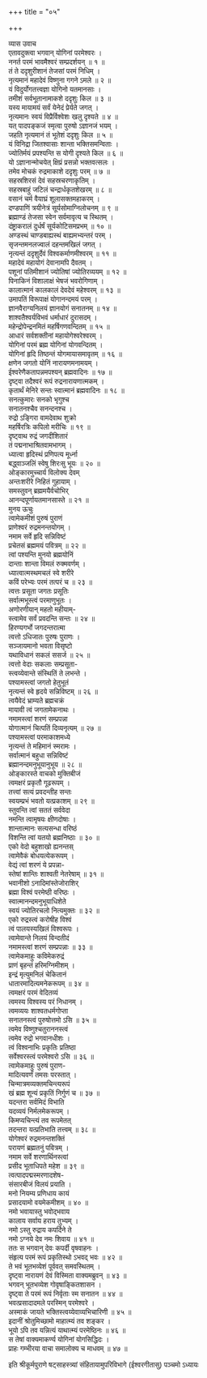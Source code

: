 +++
title = "०५"

+++

व्यास उवाच  
एतावदुक्त्वा भगवान् योगिनां परमेश्वरः ।  
ननर्त परमं भावमैश्वरं सम्प्रदर्शयन् ॥ १ ॥  
तं ते ददृशुरीशानं तेजसां परमं निधिम् ।  
नृत्यमानं महादेवं विष्णुना गगने ऽमले ॥ २ ॥  
यं विदुर्योगतत्त्वज्ञा योगिनो यतमानसाः ।  
तमीशं सर्वभूतानामाकशे ददृशुः किल ॥ ३ ॥  
यस्य मायामयं सर्वं येनेदं प्रेर्यते जगत् ।  
नृत्यमानः स्वयं विप्रैर्विश्वेशः खलु दृश्यते ॥ ४ ॥  
यत् पादपङ्कजं स्मृत्वा पुरुषो ऽज्ञानजं भयम् ।  
जहति नृत्यमानं तं भूतेशं ददृशुः किल ॥ ५ ॥  
यं विनिद्रा जितश्वासाः शान्ता भक्तिसमन्विताः ।  
ज्योतिर्मयं प्रपश्यन्ति स योगी दृश्यते किल ॥ ६ ॥  
यो ऽज्ञानान्मोचयेत् क्षिप्रं प्रसन्नो भक्तवत्सलः ।  
तमेव मोचकं रुद्रमाकाशे ददृशुः परम् ॥ ७ ॥  
सहस्रशिरसं देवं सहस्रचरणाकृतिम् ।  
सहस्रबाहुं जटिलं चन्द्रार्धकृतशेखरम् ॥ ८ ॥  
वसानं चर्म वैयाघ्रं शूलासक्तमहाकरम् ।  
दण्डपाणिं त्रयीनेत्रं सूर्यसोमाग्निलोचनम् ॥ ९ ॥  
ब्रह्माण्डं तेजसा स्वेन सर्वमावृत्य च स्थितम् ।  
दंष्ट्राकरालं दुर्धर्षं सूर्यकोटिसमप्रभम् ॥ १० ॥  
अण्डस्थं चाण्डबाह्यस्थं बाह्यमभ्यन्तरं परम् ।  
सृजन्तमनलज्वालं दहन्तमखिलं जगत् ।  
नृत्यन्तं ददृशुर्देवं विश्वकर्माणमीश्वरम् ॥ ११ ॥  
महादेवं महायोगं देवानामपि दैवतम् ।  
पशूनां पतिमीशानं ज्योतिषां ज्योतिरव्ययम् ॥ १२ ॥  
पिनाकिनं विशालाक्षं भेषजं भवरोगिणाम् ।  
कालात्मानं कालकालं देवदेवं महेश्वरम् ॥ १३ ॥  
उमापतिं विरूपाक्षं योगानन्दमयं परम् ।  
ज्ञानवैराग्यनिलयं ज्ञानयोगं सनातनम् ॥ १४ ॥  
शाश्वतैश्वर्यविभवं धर्माधारं दुरासदम् ।  
महेन्द्रोपेन्द्रनमितं महर्षिगणवन्दितम् ॥ १५ ॥  
आधारं सर्वशक्तीनां महायोगेश्वरेश्वरम् ।  
योगिनां परमं ब्रह्म योगिनां योगवन्दितम् ।  
योगिनां हृदि तिष्ठन्तं योगमायासमावृतम् ॥ १६ ॥  
क्षणेन जगतो योनिं नारायणमनामयम् ।  
ईश्वरेणैकतापन्नमपश्यन् ब्रह्मवादिनः ॥ १७ ॥  
दृष्ट्वा तदैश्वरं रूपं रुद्रनारायणात्मकम् ।  
कृतार्थं मेनिरे सन्तः स्वात्मानं ब्रह्मवादिनः ॥ १८ ॥  
सनत्कुमारः सनको भृगुश्च  
सनातनश्चैव सनन्दनश्च ।  
रुद्रो ऽङ्गिरा वामदेवाथ शुक्रो  
महर्षिरत्रिः कपिलो मरीचिः ॥ १९ ॥  
दृष्ट्वाथ रुद्रं जगदीशितारं  
तं पद्मनाभाश्रितवामभागम् ।  
ध्यात्वा हृदिस्थं प्रणिपत्य मूर्ध्ना  
बद्ध्वाञ्जलिं स्वेषु शिरःसु भूयः ॥ २० ॥  
ओङ्कारमुच्चार्य विलोक्य देवम्  
अन्तःशरीरे निहितं गुहायाम् ।  
समस्तुवन् ब्रह्ममयैर्वचोभिर्  
आनन्दपूर्णायतमानसास्ते ॥ २१ ॥  
मुनय ऊचुः  
त्वामेकमीशं पुरुषं पुराणं  
प्राणेश्वरं रुद्रमनन्तयोगम् ।  
नमाम सर्वे हृदि सन्निविष्टं  
प्रचेतसं ब्रह्ममयं पवित्रम् ॥ २२ ॥  
त्वां पश्यन्ति मुनयो ब्रह्मयोनिं  
दान्ताः शान्ता विमलं रुक्मवर्णम् ।  
ध्यात्वात्मस्थमचलं स्वे शरीरे  
कविं परेभ्यः परमं तत्परं च ॥ २३ ॥  
त्वत्तः प्रसूता जगतः प्रसूतिः  
सर्वात्मभूस्त्वं परमाणुभूतः ।  
अणोरणीयान् महतो महीयाम्-  
स्त्वामेव सर्वं प्रवदन्ति सन्तः ॥ २४ ॥  
हिरण्यगर्भो जगदन्तरात्मा  
त्वत्तो ऽधिजातः पुरुषः पुराणः ।  
सञ्जायमानो भवता विसृष्टो  
यथाविधानं सकलं ससर्ज ॥ २५ ॥  
त्वत्तो वेदाः सकलाः सम्प्रसूता-  
स्त्वय्येवान्ते संस्थितिं ते लभन्ते ।  
पश्यामस्त्वां जगतो हेतुभूतं  
नृत्यन्तं स्वे हृदये सन्निविष्टम् ॥ २६ ॥  
त्वयैवेदं भ्राम्यते ब्रह्मचक्रं  
मायावी त्वं जगतामेकनाथः ।  
नमामस्त्वां शरणं सम्प्रपन्ना  
योगात्मानं चित्पतिं दिव्यनृत्यम् ॥ २७ ॥  
पश्यामस्त्वां परमाकाशमध्ये  
नृत्यन्तं ते महिमानं स्मरामः ।  
सर्वात्मानं बहुधा सन्निविष्टं  
ब्रह्मानन्दमनुभूयानुभूय ॥ २८ ॥  
ओङ्कारस्ते वाचको मुक्तिबीजं  
त्वमक्षरं प्रकृतौ गूढरूपम् ।  
तत्त्वां सत्यं प्रवदन्तीह सन्तः  
स्वयम्प्रभं भवतो यत्प्रकाशम् ॥ २९ ॥  
स्तुवन्ति त्वां सततं सर्ववेदा  
नमन्ति त्वामृषयः क्षीणदोषाः ।  
शान्तात्मानः सत्यसन्धा वरिष्ठं  
विशन्ति त्वां यतयो ब्रह्मनिष्ठाः ॥ ३० ॥  
एको वेदो बहुशाखो ह्यनन्तस्  
त्वामेवैकं बोधयत्येकरूपम् ।  
वेद्यं त्वां शरणं ये प्रपन्ना-  
स्तेषां शान्तिः शाश्वती नेतरेषाम् ॥ ३१ ॥  
भवानीशो ऽनादिमांस्तेजोराशिर्  
ब्रह्मा विश्वं परमेष्ठी वरिष्ठः ।  
स्वात्मानन्दमनुभूयाधिशेते  
स्वयं ज्योतिरचलो नित्यमुक्तः ॥ ३२ ॥  
एको रुद्रस्त्वं करोषीह विश्वं  
त्वं पालयस्यखिलं विश्वरूपः ।  
त्वामेवान्ते निलयं विन्दतीदं  
नमामस्त्वां शरणं सम्प्रपन्नाः ॥ ३३ ॥  
त्वामेकमाहुः कविमेकरुद्रं  
प्राणं बृहन्तं हरिमग्निमीशम् ।  
इन्द्रं मृत्युमनिलं चेकितानं  
धातारमादित्यमनेकरूपम् ॥ ३४ ॥  
त्वमक्षरं परमं वेदितव्यं  
त्वमस्य विश्वस्य परं निधानम् ।  
त्वमव्ययः शाश्वतधर्मगोप्ता  
सनातनस्त्वं पुरुषोत्तमो ऽसि ॥ ३५ ॥  
त्वमेव विष्णुश्चतुराननस्त्वं  
त्वमेव रुद्रो भगवानधीशः ।  
त्वं विश्वनाभिः प्रकृतिः प्रतिष्ठा  
सर्वेश्वरस्त्वं परमेश्वरो ऽसि ॥ ३६ ॥  
त्वामेकमाहुः पुरुषं पुराण-  
मादित्यवर्णं तमसः परस्तात् ।  
चिन्मात्रमव्यक्तमचिन्त्यरूपं  
खं ब्रह्म शून्यं प्रकृतिं निर्गुणं च ॥ ३७ ॥  
यदन्तरा सर्वमिदं विभाति  
यदव्ययं निर्मलमेकरूपम् ।  
किमप्यचिन्त्यं तव रूपमेतत्  
तदन्तरा यत्प्रतिभाति तत्त्वम् ॥ ३८ ॥  
योगेश्वरं रुद्रमनन्तशक्तिं  
परायणं ब्रह्मतनुं पवित्रम् ।  
नमाम सर्वे शरणार्थिनस्त्वां  
प्रसीद भूताधिपते महेश ॥ ३९ ॥  
त्वत्पादपद्मस्मरणादशेष-  
संसारबीजं विलयं प्रयाति ।  
मनो नियम्य प्रणिधाय कायं  
प्रसादयामो वयमेकमीशम् ॥ ४० ॥  
नमो भवायास्तु भवोद्भवाय  
कालाय सर्वाय हराय तुभ्यम् ।  
नमो ऽस्तु रुद्राय कपर्दिने ते  
नमो ऽग्नये देव नमः शिवाय ॥ ४१ ॥  
ततः स भगवान् देवः कपर्दी वृषवाहनः ।  
संहृत्य परमं रूपं प्रकृतिस्थो ऽभवद् भवः ॥ ४२ ॥  
ते भवं भूतभव्येशं पूर्ववत् समवस्थितम् ।  
दृष्ट्वा नारायणं देवं विस्मिता वाक्यमब्रुवन् ॥ ४३ ॥  
भगवन् भूतभव्येश गोवृषाङ्कितशासन ।  
दृष्ट्वा ते परमं रूपं निर्वृताः स्म सनातन ॥ ४४ ॥  
भवत्प्रसादादमले परस्मिन् परमेश्वरे ।  
अस्माकं जायते भक्तिस्त्वय्येवाव्यभिचारिणी ॥ ४५ ॥  
इदानीं श्रोतुमिच्छामो माहात्म्यं तव शङ्कर ।  
भूयो ऽपि तव यन्नित्यं याथात्म्यं परमेष्ठिनः ॥ ४६ ॥  
स तेषां वाक्यमाकर्ण्य योगिनां योगसिद्धिदः ।  
प्राहः गम्भीरया वाचा समालोक्य च माधवम् ॥ ४७ ॥  
    
इति श्रीकूर्मपुराणे षट्साहस्त्र्यां संहितायामुपरिविभागे (ईश्वरगीतासु) पञ्चमो ऽध्यायः
